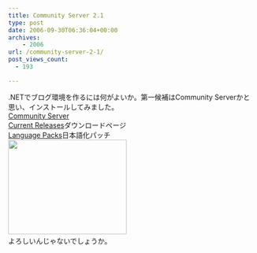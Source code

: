 ```yaml
---
title: Community Server 2.1
type: post
date: 2006-09-30T06:36:04+00:00
archives:
    - 2006
url: /community-server-2-1/
post_views_count:
  - 193

---
```

.NETでブログ環境を作るには何がよいか。第一候補はCommunity Serverかと思い、インストールしてみました。  
[Community Server][1]  
[Current Releases][2]ダウンロードページ  
[Language Packs][3]日本語化パッチ  
<a href="https://i1.wp.com/jqinglong.html.xdomain.jp/bimg/CommunityServer2.1_DB61/image%7B0%7D%5B1%5D.png" atomicselection="true"><img style="border-right: 0px; border-top: 0px; border-left: 0px; border-bottom: 0px" height="192" src="https://i0.wp.com/jqinglong.html.xdomain.jp/bimg/CommunityServer2.1_DB61/image%7B0%7D.png?resize=240%2C192" width="240" border="0" data-recalc-dims="1" /></a>&nbsp;  
よろしいんじゃないでしょうか。

 [1]: http://communityserver.org/Default.aspx
 [2]: http://communityserver.org/files/50/default.aspx
 [3]: http://communityserver.org/files/folders/language_packs/default.aspx